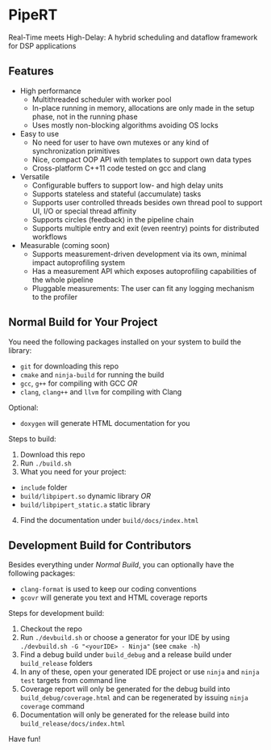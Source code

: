 # PipeRT

Real-Time meets High-Delay: A hybrid scheduling and dataflow framework for DSP applications

## Features

 - High performance
   - Multithreaded scheduler with worker pool
   - In-place running in memory, allocations are only made in the setup phase, not in the running phase
   - Uses mostly non-blocking algorithms avoiding OS locks
 - Easy to use
   - No need for user to have own mutexes or any kind of synchronization primitives
   - Nice, compact OOP API with templates to support own data types
   - Cross-platform C++11 code tested on gcc and clang
 - Versatile
   - Configurable buffers to support low- and high delay units
   - Supports stateless and stateful (accumulate) tasks
   - Supports user controlled threads besides own thread pool to support UI, I/O or special thread affinity
   - Supports circles (feedback) in the pipeline chain
   - Supports multiple entry and exit (even reentry) points for distributed workflows
 - Measurable (coming soon)
   - Supports measurement-driven development via its own, minimal impact autoprofiling system
   - Has a measurement API which exposes autoprofiling capabilities of the whole pipeline
   - Pluggable measurements: The user can fit any logging mechanism to the profiler

## Normal Build for Your Project

You need the following packages installed on your system to build the library:
 - `git` for downloading this repo
 - `cmake` and `ninja-build` for running the build
 - `gcc`, `g++` for compiling with GCC _OR_
 - `clang`, `clang++` and `llvm` for compiling with Clang

Optional:
 - `doxygen` will generate HTML documentation for you

Steps to build:
 1. Download this repo
 2. Run `./build.sh`
 3. What you need for your project:
   - `include` folder
   - `build/libpipert.so` dynamic library _OR_
   - `build/libpipert_static.a` static library
 4. Find the documentation under `build/docs/index.html`

## Development Build for Contributors

Besides everything under _Normal Build_, you can optionally have the following packages:
 - `clang-format` is used to keep our coding conventions
 - `gcovr` will generate you text and HTML coverage reports

Steps for development build:
 1. Checkout the repo
 2. Run `./devbuild.sh` or choose a generator for your IDE by using `./devbuild.sh -G "<yourIDE> - Ninja"` (see `cmake -h`)
 3. Find a debug build under `build_debug` and a release build under `build_release` folders
 4. In any of these, open your generated IDE project or use `ninja` and `ninja test` targets from command line
 5. Coverage report will only be generated for the debug build into `build_debug/coverage.html` and can be regenerated by issuing `ninja coverage` command
 6. Documentation will only be generated for the release build into `build_release/docs/index.html`

Have fun!
